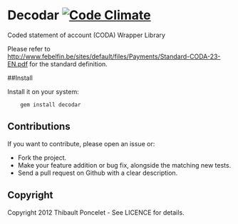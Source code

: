 Decodar [![Code Climate](https://codeclimate.com/badge.png)](https://codeclimate.com/github/thibaultponcelet/decodar)
=======

Coded statement of account (CODA) Wrapper Library

Please refer to http://www.febelfin.be/sites/default/files/Payments/Standard-CODA-23-EN.pdf for the standard definition.

##Install

Install it on your system:

        gem install decodar

## Contributions

If you want to contribute, please open an issue or:

  * Fork the project.
  * Make your feature addition or bug fix, alongside the matching new tests.
  * Send a pull request on Github with a clear description.

## Copyright

Copyright 2012 Thibault Poncelet - See LICENCE for details.

